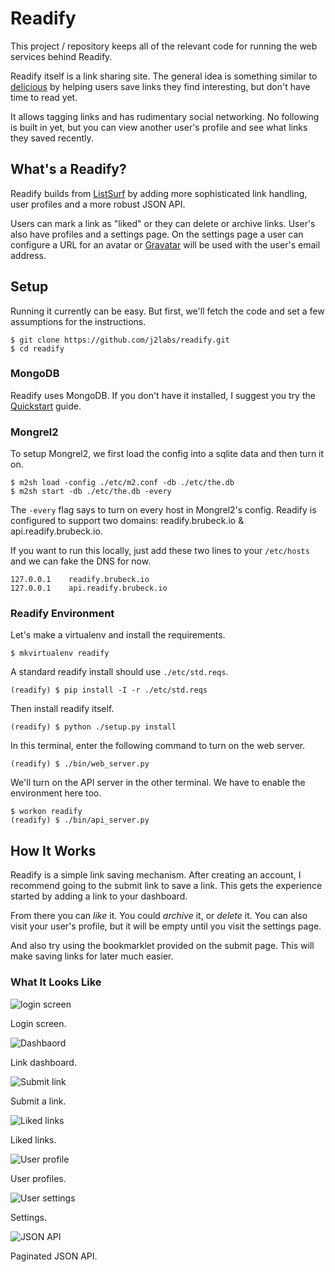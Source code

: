 # Readify

This project / repository keeps all of the relevant code for running the web
services behind Readify.

Readify itself is a link sharing site.  The general idea is something similar to
[delicious](http://delicious.com) by helping users save links they find
interesting, but don't have time to read yet.

It allows tagging links and has rudimentary social networking.  No following is
built in yet, but you can view another user's profile and see what links they
saved recently.


## What's a Readify?

Readify builds from [ListSurf](https://github.com/j2labs/listsurf) by adding
more sophisticated link handling, user profiles and a more robust JSON API.

Users can mark a link as "liked" or they can delete or archive links. User's
also have profiles and a settings page.  On the settings page a user can
configure a URL for an avatar or [Gravatar](http://gravatar.com/) will be used
with the user's email address.


## Setup

Running it currently can be easy. But first, we'll fetch the code and set a few
assumptions for the instructions.

    $ git clone https://github.com/j2labs/readify.git
    $ cd readify


### MongoDB

Readify uses MongoDB.  If you don't have it installed, I suggest you try the
[Quickstart](http://www.mongodb.org/display/DOCS/Quickstart) guide.


### Mongrel2

To setup Mongrel2, we first load the config into a sqlite data and then turn it
on.

    $ m2sh load -config ./etc/m2.conf -db ./etc/the.db
    $ m2sh start -db ./etc/the.db -every
    
The `-every` flag says to turn on every host in Mongrel2's config.  Readify is 
configured to support two domains: readify.brubeck.io & api.readify.brubeck.io.

If you want to run this locally, just add these two lines to your `/etc/hosts`
and we can fake the DNS for now.

    127.0.0.1    readify.brubeck.io
    127.0.0.1    api.readify.brubeck.io


### Readify Environment

Let's make a virtualenv and install the requirements.

    $ mkvirtualenv readify
    
A standard readify install should use `./etc/std.reqs`.

    (readify) $ pip install -I -r ./etc/std.reqs

Then install readify itself.

    (readify) $ python ./setup.py install
    
In this terminal, enter the following command to turn on the web server.

    (readify) $ ./bin/web_server.py
    
We'll turn on the API server in the other terminal. We have to enable the
environment here too.

    $ workon readify
    (readify) $ ./bin/api_server.py


## How It Works

Readify is a simple link saving mechanism.  After creating an account, I
recommend going to the submit link to save a link.  This gets the experience
started by adding a link to your dashboard.

From there you can *like* it.  You could *archive* it, or *delete* it.
You can also visit your user's profile, but it will be empty until you visit the
settings page.

And also try using the bookmarklet provided on the submit page.  This will make
saving links for later much easier.


### What It Looks Like

![login screen](/j2labs/readify/raw/master/img/login.png)

Login screen.

![Dashbaord](/j2labs/readify/raw/master/img/dashboard.png)

Link dashboard.

![Submit link](/j2labs/readify/raw/master/img/submit.png)

Submit a link.

![Liked links](/j2labs/readify/raw/master/img/liked.png)

Liked links.

![User profile](/j2labs/readify/raw/master/img/profile.png)

User profiles.

![User settings](/j2labs/readify/raw/master/img/profile.png)

Settings.

![JSON API](/j2labs/readify/raw/master/img/jsonfeed.png)

Paginated JSON API.
